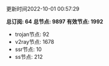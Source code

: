 更新时间2022-10-01 00:57:29

**总订阅: 64**
**总节点: 9897**
**有效节点: 1992**
- trojan节点: 92
- v2ray节点: 1678
- ssr节点: 10
- ss节点: 212

